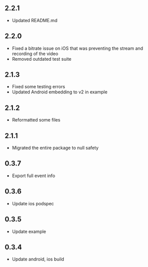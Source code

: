 ## 2.2.1

* Updated README.md

## 2.2.0

* Fixed a bitrate issue on iOS that was preventing the stream and recording of the video
* Removed outdated test suite

## 2.1.3

* Fixed some testing errors
* Updated Android embedding to v2 in example

## 2.1.2

* Reformatted some files

## 2.1.1

* Migrated the entire package to null safety

## 0.3.7

* Export full event info

## 0.3.6

* Update ios podspec

## 0.3.5

* Update example

## 0.3.4

* Update android, ios build

